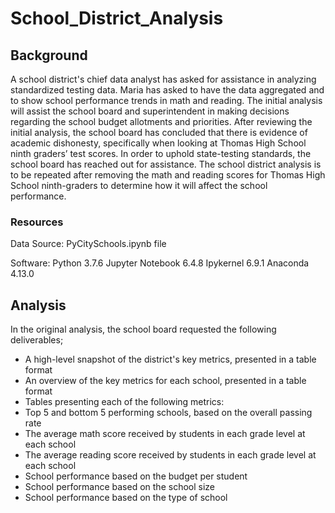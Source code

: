 # School_District_Analysis

## Background
A school district's chief data analyst has asked for assistance in analyzing standardized testing data. Maria has asked to have the data aggregated and to show school performance trends in math and reading. The initial analysis will assist the school board and superintendent in making decisions regarding the school budget allotments and priorities. After reviewing the initial analysis, the school board has concluded that there is evidence of academic dishonesty, specifically when looking at Thomas High School ninth graders’ test scores. In order to uphold state-testing standards, the school board has reached out for assistance. The school district analysis is to be repeated after removing the math and reading scores for Thomas High School ninth-graders to determine how it will affect the school performance. 

### Resources
Data Source:
PyCitySchools.ipynb file

Software: 
Python 3.7.6
Jupyter Notebook 6.4.8
Ipykernel 6.9.1
Anaconda 4.13.0

## Analysis
In the original analysis, the school board requested the following deliverables;
-	A high-level snapshot of the district's key metrics, presented in a table format
-	An overview of the key metrics for each school, presented in a table format
-	Tables presenting each of the following metrics:
  -	Top 5 and bottom 5 performing schools, based on the overall passing rate
  -	The average math score received by students in each grade level at each school
  -	The average reading score received by students in each grade level at each school
  -	School performance based on the budget per student
  -	School performance based on the school size 
  -	School performance based on the type of school




